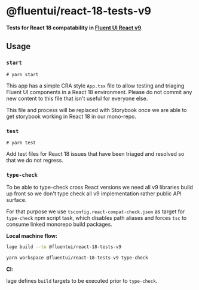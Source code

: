 # @fluentui/react-18-tests-v9

**Tests for React 18 compatability in [Fluent UI React v9](https://react.fluentui.dev)**.

## Usage

### `start`

```shell
# yarn start
```

This app has a simple CRA style `App.tsx` file to allow testing and triaging Fluent UI components in a React 18 environment. Please do not commit any new content to this file that isn't useful for everyone else.

This file and process will be replaced with Storybook once we are able to get storybook working in React 18 in our mono-repo.

### `test`

```shell
# yarn test
```

Add test files for React 18 issues that have been triaged and resolved so that we do not regress.

### `type-check`

To be able to type-check cross React versions we need all v9 libraries build up front so we don't type check all v9 implementation rather public API surface.

For that purpose we use `tsconfig.react-compat-check.json` as target for `type-check` npm script task, which disables path aliases and forces `tsc` to consume linked monorepo build packages.

**Local machine flow:**

```sh
lage build --to @fluentui/react-18-tests-v9

yarn workspace @fluentui/react-18-tests-v9 type-check
```

**CI:**

lage defines `build` targets to be executed prior to `type-check`.
